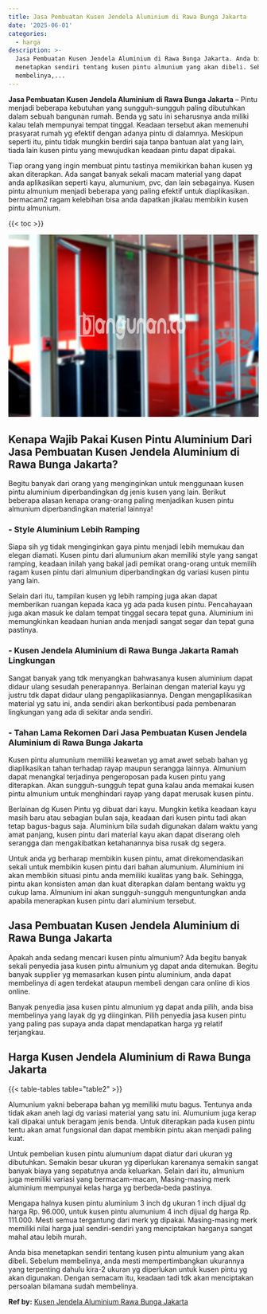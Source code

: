 ```yaml
---
title: Jasa Pembuatan Kusen Jendela Aluminium di Rawa Bunga Jakarta
date: '2025-06-01'
categories:
  - harga
description: >-
  Jasa Pembuatan Kusen Jendela Aluminium di Rawa Bunga Jakarta. Anda bisa
  menetapkan sendiri tentang kusen pintu almunium yang akan dibeli. Sebelum
  membelinya,...
---
```


**Jasa Pembuatan Kusen Jendela Aluminium di Rawa Bunga Jakarta** – Pintu menjadi beberapa kebutuhan yang sungguh-sungguh paling dibutuhkan dalam sebuah bangunan rumah. Benda yg satu ini seharusnya anda miliki kalau telah mempunyai tempat tinggal. Keadaan tersebut akan memenuhi prasyarat rumah yg efektif dengan adanya pintu di dalamnya. Meskipun seperti itu, pintu tidak mungkin berdiri saja tanpa bantuan alat yang lain, tiada lain kusen pintu yang mewujudkan keadaan pintu dapat dipakai.

Tiap orang yang ingin membuat pintu tastinya memikirkan bahan kusen yg akan diterapkan. Ada sangat banyak sekali macam material yang dapat anda aplikasikan seperti kayu, alumunium, pvc, dan lain sebagainya. Kusen pintu almunium menjadi beberapa yang paling efektif untuk diaplikasikan. bermacam2 ragam kelebihan bisa anda dapatkan jikalau membikin kusen pintu almunium.

{{< toc >}}

![Jasa Pembuatan Kusen Jendela Aluminium di Rawa Bunga Jakarta](/images/harga-kusen-jendela-alumunium-21.png)

## Kenapa Wajib Pakai Kusen Pintu Aluminium Dari Jasa Pembuatan Kusen Jendela Aluminium di Rawa Bunga Jakarta?

Begitu banyak dari orang yang menginginkan untuk menggunaan kusen pintu aluminium diperbandingkan dg jenis kusen yang lain. Berikut beberapa alasan kenapa orang-orang paling menjadikan kusen pintu almunium diperbandingkan material lainnya!

### \- Style Aluminium Lebih Ramping

Siapa sih yg tidak menginginkan gaya pintu menjadi lebih memukau dan elegan diamati. Kusen pintu dari alumunium akan memiliki style yang sangat ramping, keadaan inilah yang bakal jadi pemikat orang-orang untuk memilih ragam kusen pintu dari almunium diperbandingkan dg variasi kusen pintu yang lain.

Selain dari itu, tampilan kusen yg lebih ramping juga akan dapat memberikan ruangan kepada kaca yg ada pada kusen pintu. Pencahayaan juga akan masuk ke dalam tempat tinggal secara tepat guna. Aluminium ini memungkinkan keadaan hunian anda menjadi sangat segar dan tepat guna pastinya.

### \- Kusen Jendela Aluminium di Rawa Bunga Jakarta Ramah Lingkungan

Sangat banyak yang tdk menyangkan bahwasanya kusen aluminium dapat didaur ulang sesudah penerapannya. Berlainan dengan material kayu yg justru tdk dapat didaur ulang pengaplikasiannya. Dengan mengaplikasikan material yg satu ini, anda sendiri akan berkontibusi pada pembenaran lingkungan yang ada di sekitar anda sendiri.

### \- Tahan Lama Rekomen Dari Jasa Pembuatan Kusen Jendela Aluminium di Rawa Bunga Jakarta

Kusen pintu alumunium memiliki keawetan yg amat awet sebab bahan yg diaplikasikan tahan terhadap rayap maupun serangga lainnya. Almunium dapat menangkal terjadinya pengeroposan pada kusen pintu yang diterapkan. Akan sungguh-sungguh tepat guna kalau anda memakai kusen pintu almunium untuk menghindari rayap yang dapat merusak kusen pintu.

Berlainan dg Kusen Pintu yg dibuat dari kayu. Mungkin ketika keadaan kayu masih baru atau sebagian bulan saja, keadaan dari kusen pintu tadi akan tetap bagus-bagus saja. Aluminium bila sudah digunakan dalam waktu yang amat panjang, kusen pintu dari material kayu akan dapat diserang oleh serangga dan mengakibatkan ketahanannya bisa rusak dg segera.

Untuk anda yg berharap membikin kusen pintu, amat direkomendasikan sekali untuk membikin kusen pintu dari bahan alumunium. Aluminium ini akan membikin situasi pintu anda memiliki kualitas yang baik. Sehingga, pintu akan konsisten aman dan kuat diterapkan dalam bentang waktu yg cukup lama. Almunium ini akan sungguh-sungguh menguntungkan anda apabila menerapkan kusen pintu dari aluminium tersebut.

## Jasa Pembuatan Kusen Jendela Aluminium di Rawa Bunga Jakarta

Apakah anda sedang mencari kusen pintu almunium? Ada begitu banyak sekali penyedia jasa kusen pintu almunium yg dapat anda ditemukan. Begitu banyak supplier yg memasarkan kusen pintu aluminium, anda dapat membelinya di agen terdekat ataupun membeli dengan cara online di kios online.

Banyak penyedia jasa kusen pintu almunium yg dapat anda pilih, anda bisa membelinya yang layak dg yg diinginkan. Pilih penyedia jasa kusen pintu yang paling pas supaya anda dapat mendapatkan harga yg relatif terjangkau.

## Harga Kusen Jendela Aluminium di Rawa Bunga Jakarta

{{< table-tables table="table2" >}}

Alumunium yakni beberapa bahan yg memiliki mutu bagus. Tentunya anda tidak akan aneh lagi dg variasi material yang satu ini. Alumunium juga kerap kali dipakai untuk beragam jenis benda. Untuk diterapkan pada kusen pintu tentu akan amat fungsional dan dapat membikin pintu akan menjadi paling kuat.

Untuk pembelian kusen pintu alumunium dapat diatur dari ukuran yg dibutuhkan. Semakin besar ukuran yg diperlukan karenanya semakin sangat banyak biaya yang sepatutnya anda keluarkan. Selain dari itu, almunium juga memiliki variasi yang bermacam-macam, Masing-masing merk aluminium mempunyai kelas harga yg berbeda-beda pastinya.

Mengapa halnya kusen pintu aluminium 3 inch dg ukuran 1 inch dijual dg harga Rp. 96.000, untuk kusen pintu alumunium 4 inch dijual dg harga Rp. 111.000. Mesti semua tergantung dari merk yg dipakai. Masing-masing merk memiliki nilai harga jual sendiri-sendiri yang menciptakan harganya sangat mahal atau lebih murah.

Anda bisa menetapkan sendiri tentang kusen pintu almunium yang akan dibeli. Sebelum membelinya, anda mesti mempertimbangkan ukurannya yang terpenting dahulu kira-2 ukuran yg diperlukan untuk kusen pintu yg akan digunakan. Dengan semacam itu, keadaan tadi tdk akan menciptakan persoalan bilamana sudah membelinya.

**Ref by:** [Kusen Jendela Aluminium Rawa Bunga Jakarta](https://id.wikipedia.org/wiki/Kusen)
